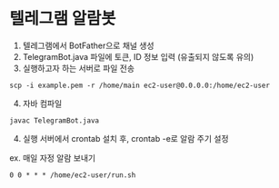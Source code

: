 # 텔레그램 알람봇

1. 텔레그램에서 BotFather으로 채널 생성
2. TelegramBot.java 파일에 토큰, ID 정보 입력 (유출되지 않도록 유의)
3. 실행하고자 하는 서버로 파일 전송
```
scp -i example.pem -r /home/main ec2-user@0.0.0.0:/home/ec2-user
```
4. 자바 컴파일
```
javac TelegramBot.java
```
4. 실행 서버에서 crontab 설치 후, crontab -e로 알람 주기 설정

ex. 매일 자정 알람 보내기 
```
0 0 * * * /home/ec2-user/run.sh
```


